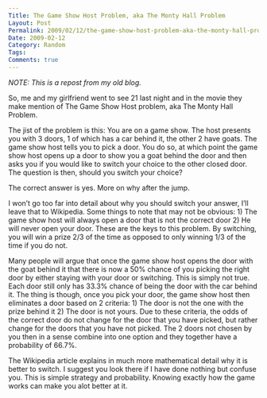 ```yaml
---
Title: The Game Show Host Problem, aka The Monty Hall Problem
Layout: Post
Permalink: 2009/02/12/the-game-show-host-problem-aka-the-monty-hall-problem.html
Date: 2009-02-12
Category: Random
Tags:  
Comments: true
---
```


*NOTE: This is a repost from my old blog.*

So, me and my girlfriend went to see 21 last night and in the movie they make mention of The Game Show Host problem, aka The Monty Hall Problem.

The jist of the problem is this: You are on a game show. The host presents you with 3 doors, 1 of which has a car behind it, the other 2 have goats. The game show host tells you to pick a door. You do so, at which point the game show host opens up a door to show you a goat behind the door and then asks you if you would like to switch your choice to the other closed door. The question is then, should you switch your choice?

The correct answer is yes. More on why after the jump.

I won’t go too far into detail about why you should switch your answer, I’ll leave that to Wikipedia. Some things to note that may not be obvious: 1) The game show host will always open a door that is not the correct door 2) He will never open your door. These are the keys to this problem. By switching, you will win a prize 2/3 of the time as opposed to only winning 1/3 of the time if you do not.

Many people will argue that once the game show host opens the door with the goat behind it that there is now a 50% chance of you picking the right door by either staying with your door or switching. This is simply not true. Each door still only has 33.3% chance of being the door with the car behind it. The thing is though, once you pick your door, the game show host then eliminates a door based on 2 criteria: 1) The door is not the one with the prize behind it 2) The door is not yours. Due to these criteria, the odds of the correct door do not change for the door that you have picked, but rather change for the doors that you have not picked. The 2 doors not chosen by you then in a sense combine into one option and they together have a probability of 66.7%.

The Wikipedia article explains in much more mathematical detail why it is better to switch. I suggest you look there if I have done nothing but confuse you. This is simple strategy and probability. Knowing exactly how the game works can make you alot better at it.
